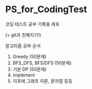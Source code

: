 # PS_for_CodingTest

코딩 테스트 공부 기록용 레포

(+ git과 친해지기!)


알고리즘 공부 순서
1. Greedy (50문제)
2. BFS_DFS, BFS/DFS (50문제)
3. 기본 DP (50문제)
4. implement
5. 이후에 그래프 이론, 문자열 등등
